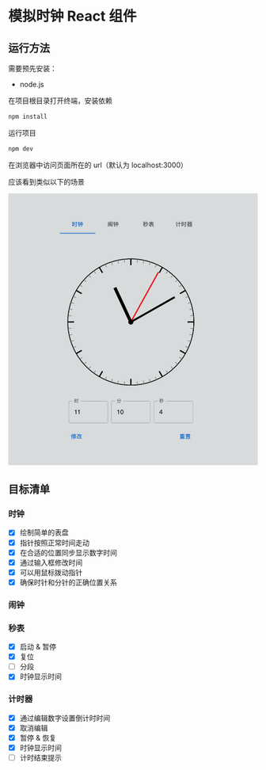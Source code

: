 # 模拟时钟 React 组件

## 运行方法

需要预先安装：

* node.js

在项目根目录打开终端，安装依赖

```sh
npm install
```

运行项目

```sh
npm dev
```

在浏览器中访问页面所在的 url（默认为 localhost:3000）

应该看到类似以下的场景

![](readme-assets/clock.png)

## 目标清单

### 时钟

- [x] 绘制简单的表盘
- [x] 指针按照正常时间走动
- [x] 在合适的位置同步显示数字时间
- [x] 通过输入框修改时间
- [x] 可以用鼠标拨动指针
- [x] 确保时针和分针的正确位置关系

### 闹钟

### 秒表

- [x] 启动 & 暂停
- [x] 复位
- [ ] 分段
- [x] 时钟显示时间

### 计时器

- [x] 通过编辑数字设置倒计时时间
- [x] 取消编辑
- [x] 暂停 & 恢复
- [x] 时钟显示时间
- [ ] 计时结束提示